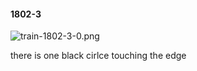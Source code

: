#### 1802-3
![train-1802-3-0.png](https://github.com/lil-lab/nlvr/raw/master/nlvr/train/images/56/train-1802-3-0.png "train-1802-3-0.png")

there is one black cirlce touching the edge